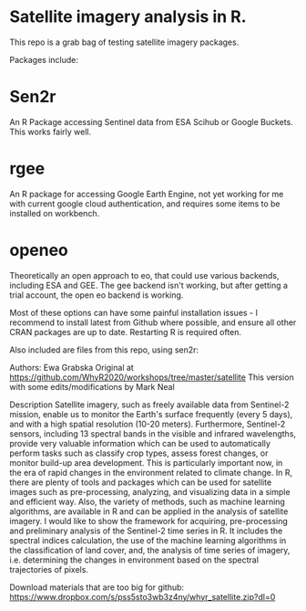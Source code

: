 # Satellite imagery analysis in R. 

This repo is a grab bag of testing satellite imagery packages.


Packages include:
# Sen2r
An R Package accessing Sentinel data from ESA Scihub or Google Buckets. This works fairly well.

# rgee
An R package for accessing Google Earth Engine, not yet working for me with current google cloud authentication, and requires some items to be installed on workbench.

# openeo
Theoretically an open approach to eo, that could use various backends, including ESA and GEE. The gee backend isn't working, but after getting a trial account, the open eo backend is working.

Most of these options can have some painful installation issues - I recommend to install latest from Github where possible, and ensure all other CRAN packages are up to date. Restarting R is required often.


Also included are files from this repo, using sen2r:

Authors: Ewa Grabska
Original at https://github.com/WhyR2020/workshops/tree/master/satellite
This version with some edits/modifications by Mark Neal

Description
Satellite imagery, such as freely available data from Sentinel-2 mission, enable us to monitor the Earth's surface frequently (every 5 days), and with a high spatial resolution (10-20 meters). Furthermore, Sentinel-2 sensors, including 13 spectral bands in the visible and infrared wavelengths, provide very valuable information which can be used to automatically perform tasks such as classify crop types, assess forest changes, or monitor build-up area development. This is particularly important now, in the era of rapid changes in the environment related to climate change. In R, there are plenty of tools and packages which can be used for satellite images such as pre-processing, analyzing, and visualizing data in a simple and efficient way. Also, the variety of methods, such as machine learning algorithms, are available in R and can be applied in the analysis of satellite imagery. I would like to show the framework for acquiring, pre-processing and preliminary analysis of the Sentinel-2 time series in R. It includes the spectral indices calculation, the use of the machine learning algorithms in the classification of land cover, and, the analysis of time series of imagery, i.e. determining the changes in environment based on the spectral trajectories of pixels.

Download materials that are too big for github:
https://www.dropbox.com/s/pss5sto3wb3z4ny/whyr_satellite.zip?dl=0